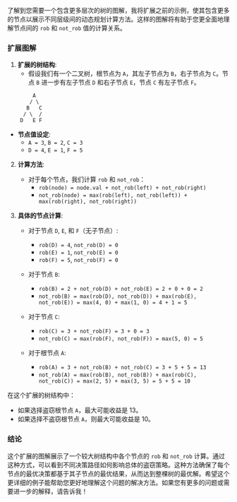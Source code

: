 了解到您需要一个包含更多层次的树的图解，我将扩展之前的示例，使其包含更多的节点以展示不同层级间的动态规划计算方法。这样的图解将有助于您更全面地理解节点间的 `rob` 和 `not_rob` 值的计算关系。

### 扩展图解

1. **扩展的树结构**:
   - 假设我们有一个二叉树，根节点为 `A`，其左子节点为 `B`，右子节点为 `C`。节点 `B` 进一步有左子节点 `D` 和右子节点 `E`，节点 `C` 有左子节点 `F`。

```
        A
       / \
      B   C
     / \  /
    D   E F
```

- **节点值设定**:
  - `A = 3`, `B = 2`, `C = 3`
  - `D = 4`, `E = 1`, `F = 5`

2. **计算方法**:
   - 对于每个节点，我们计算 `rob` 和 `not_rob`：
     - `rob(node) = node.val + not_rob(left) + not_rob(right)`
     - `not_rob(node) = max(rob(left), not_rob(left)) + max(rob(right), not_rob(right))`

3. **具体的节点计算**:
   - 对于节点 `D`, `E`, 和 `F`（无子节点）:
     - `rob(D) = 4`, `not_rob(D) = 0`
     - `rob(E) = 1`, `not_rob(E) = 0`
     - `rob(F) = 5`, `not_rob(F) = 0`

   - 对于节点 `B`:
     - `rob(B) = 2 + not_rob(D) + not_rob(E) = 2 + 0 + 0 = 2`
     - `not_rob(B) = max(rob(D), not_rob(D)) + max(rob(E), not_rob(E)) = max(4, 0) + max(1, 0) = 4 + 1 = 5`

   - 对于节点 `C`:
     - `rob(C) = 3 + not_rob(F) = 3 + 0 = 3`
     - `not_rob(C) = max(rob(F), not_rob(F)) = max(5, 0) = 5`

   - 对于根节点 `A`:
     - `rob(A) = 3 + not_rob(B) + not_rob(C) = 3 + 5 + 5 = 13`
     - `not_rob(A) = max(rob(B), not_rob(B)) + max(rob(C), not_rob(C)) = max(2, 5) + max(3, 5) = 5 + 5 = 10`

在这个扩展的树结构中：
- 如果选择盗窃根节点 `A`，最大可能收益是 13。
- 如果选择不盗窃根节点 `A`，则最大可能收益是 10。

### 结论

这个扩展的图解展示了一个较大树结构中各个节点的 `rob` 和 `not_rob` 计算。通过这种方式，可以看到不同决策路径如何影响总体的盗窃策略。这种方法确保了每个节点的最优决策都基于其子节点的最优结果，从而达到整棵树的最优解。希望这个更详细的例子能帮助您更好地理解这个问题的解决方法。如果您有更多的问题或需要进一步的解释，请告诉我！